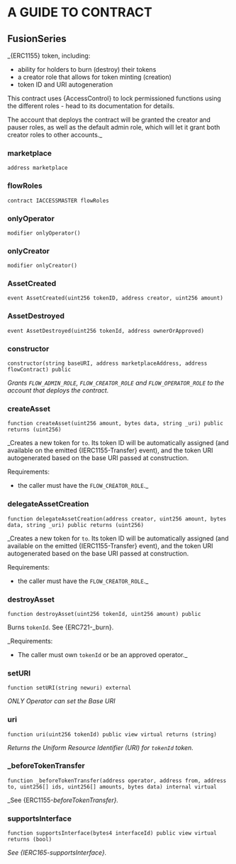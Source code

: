 # A GUIDE TO CONTRACT

## **FusionSeries**

_{ERC1155} token, including:

 - ability for holders to burn (destroy) their tokens
 - a creator role that allows for token minting (creation)
 - token ID and URI autogeneration

This contract uses {AccessControl} to lock permissioned functions using the
different roles - head to its documentation for details.

The account that deploys the contract will be granted the creator and pauser
roles, as well as the default admin role, which will let it grant both creator
roles to other accounts._

### marketplace

```solidity
address marketplace
```

### flowRoles

```solidity
contract IACCESSMASTER flowRoles
```

### onlyOperator

```solidity
modifier onlyOperator()
```

### onlyCreator

```solidity
modifier onlyCreator()
```

### AssetCreated

```solidity
event AssetCreated(uint256 tokenID, address creator, uint256 amount)
```

### AssetDestroyed

```solidity
event AssetDestroyed(uint256 tokenId, address ownerOrApproved)
```

### constructor

```solidity
constructor(string baseURI, address marketplaceAddress, address flowContract) public
```

_Grants `FLOW_ADMIN_ROLE`, `FLOW_CREATOR_ROLE` and `FLOW_OPERATOR_ROLE` to the
account that deploys the contract._

### createAsset

```solidity
function createAsset(uint256 amount, bytes data, string _uri) public returns (uint256)
```

_Creates a new token for `to`. Its token ID will be automatically
assigned (and available on the emitted {IERC1155-Transfer} event), and the token
URI autogenerated based on the base URI passed at construction.


Requirements:

- the caller must have the `FLOW_CREATOR_ROLE`._

### delegateAssetCreation

```solidity
function delegateAssetCreation(address creator, uint256 amount, bytes data, string _uri) public returns (uint256)
```

_Creates a new token for `to`. Its token ID will be automatically
assigned (and available on the emitted {IERC1155-Transfer} event), and the token
URI autogenerated based on the base URI passed at construction.

Requirements:

- the caller must have the `FLOW_CREATOR_ROLE`._

### destroyAsset

```solidity
function destroyAsset(uint256 tokenId, uint256 amount) public
```

Burns `tokenId`. See {ERC721-_burn}.

_Requirements:

- The caller must own `tokenId` or be an approved operator._

### setURI

```solidity
function setURI(string newuri) external
```

_ONLY Operator can set the Base URI_

### uri

```solidity
function uri(uint256 tokenId) public view virtual returns (string)
```

_Returns the Uniform Resource Identifier (URI) for `tokenId` token._

### _beforeTokenTransfer

```solidity
function _beforeTokenTransfer(address operator, address from, address to, uint256[] ids, uint256[] amounts, bytes data) internal virtual
```

_See {ERC1155-_beforeTokenTransfer}._

### supportsInterface

```solidity
function supportsInterface(bytes4 interfaceId) public view virtual returns (bool)
```

_See {IERC165-supportsInterface}._
